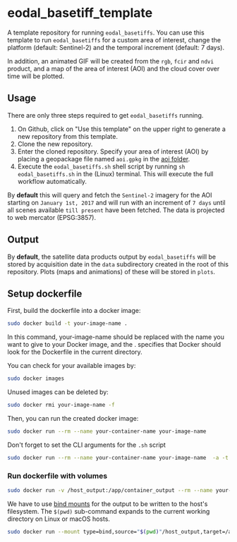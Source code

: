 # eodal_basetiff_template
A template repository for running `eodal_basetiffs`. You can use this template to run `eodal_basetiffs` for a custom area of interest, change the platform (default: Sentinel-2) and the temporal increment (default: 7 days).

In addition, an animated GIF will be created from the `rgb`, `fcir` and `ndvi` product, and a map of the area of interest (AOI) and the cloud cover over time will be plotted.

## Usage
There are only three steps required to get `eodal_basetiffs` running.

1. On Github, click on "Use this template" on the upper right to generate a new repository from this template.
2. Clone the new repository.
3. Enter the cloned repository. Specify your area of interest (AOI) by placing a geopackage file named `aoi.gpkg` in the [aoi folder](/aoi).
4. Execute the `eodal_basetiffs.sh` shell script by running `sh eodal_basetiffs.sh` in the (Linux) terminal. This will execute the full workflow automatically.

By **default** this will query and fetch the `Sentinel-2` imagery for the AOI starting on `January 1st, 2017` and will run with an increment of `7 days` until all scenes available `till present` have been fetched. The data is projected to web mercator (EPSG:3857).

## Output

By **default**, the satellite data products output by `eodal_basetiffs` will be stored by acquisition date in the `data` subdirectory created in the root of this repository. Plots (maps and animations) of these will be stored in `plots`.


## Setup dockerfile
First, build the dockerfile into a docker image: 
```bash
sudo docker build -t your-image-name .
```
In this command, your-image-name should be replaced with the name you want to give to your Docker image, and the . specifies that Docker should look for the Dockerfile in the current directory.

You can check for your available images by: 
```bash
sudo docker images
```

Unused images can be deleted by:
```bash
sudo docker rmi your-image-name -f
```

Then, you can run the created docker image:
```bash
sudo docker run --rm --name your-container-name your-image-name 

```
Don't forget to set the CLI arguments for the `.sh` script
```bash
sudo docker run --rm --name your-container-name your-image-name  -a -t ...
```

### Run dockerfile with volumes
```bash
sudo docker run -v /host_output:/app/container_output --rm --name your-container-name your-image-name  -a -t
```

We have to use [bind mounts](https://docs.docker.com/storage/bind-mounts/) for the output to be written to the host's filesystem. The `$(pwd)` sub-command expands to the current working directory on Linux or macOS hosts.
```bash
sudo docker run --mount type=bind,source="$(pwd)"/host_output,target=/app/container_output --rm --name testrun eodal_basetiff -a aoi/kanton_sh.gpkg -o container_output -t 7 -p sentinel-2
```

